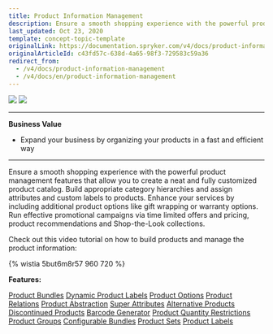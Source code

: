 ```yaml
---
title: Product Information Management
description: Ensure a smooth shopping experience with the powerful product management features that allow you to create a neat and fully customized product catalog.
last_updated: Oct 23, 2020
template: concept-topic-template
originalLink: https://documentation.spryker.com/v4/docs/product-information-management
originalArticleId: c43fd57c-638d-4a65-98f3-729583c59a36
redirect_from:
  - /v4/docs/product-information-management
  - /v4/docs/en/product-information-management
---
```


<div class='feature-text'>
    <div class='feature-images'>
    <img class="light-mode" src="https://spryker.s3.eu-central-1.amazonaws.com/docs/Document+360/Capabilities+icons/light/Product+Management.svg"/>
    <img class="dark-mode" src="https://spryker.s3.eu-central-1.amazonaws.com/docs/Document+360/Capabilities+icons/dark/Product+Management.svg"/>
    </div>
    <div class="feature-text-wrap">

***
**Business Value**
* Expand your business by organizing your products in a fast and efficient way
***

Ensure a smooth shopping experience with the powerful product management features that allow you to create a neat and fully customized product catalog. Build appropriate category hierarchies and assign attributes and custom labels to products. Enhance your services by including additional product options like gift wrapping or warranty options. Run effective promotional campaigns via time limited offers and pricing, product recommendations and Shop-the-Look collections.
         </div>
</div>

Check out this video tutorial on how to build products and manage the product information:

{% wistia 5but6m8r57 960 720 %}


**Features:**
<div>
<a class="feature-link" href="https://documentation.spryker.com/v4/docs/product-bundle">Product Bundles</a>
<a class="feature-link" href="https://documentation.spryker.com/v4/docs/dynamic-product-labels">Dynamic Product Labels</a>
<a class="feature-link" href="https://documentation.spryker.com/v4/docs/product-options-2">Product Options</a>
<a class="feature-link" href="https://documentation.spryker.com/v4/docs/product-relations">Product Relations</a>
<a class="feature-link" href="https://documentation.spryker.com/v4/docs/product-abstraction">Product Abstraction</a>
<a class="feature-link" href="https://documentation.spryker.com/v4/docs/super-attributes">Super Attributes</a>
<a class="feature-link" href="https://documentation.spryker.com/v4/docs/alternative-products">Alternative Products</a>
<a class="feature-link" href="https://documentation.spryker.com/v4/docs/discontinued-products">Discontinued Products</a>
<a class="feature-link" href="https://documentation.spryker.com/v4/docs/barcode-generator">Barcode Generator</a>
<a class="feature-link" href="https://documentation.spryker.com/v4/docs/product-quantity-restrictions">Product Quantity Restrictions</a>
<a class="feature-link" href="https://documentation.spryker.com/v4/docs/product-group">Product Groups</a>
<a class="feature-link" href="https://documentation.spryker.com/v4/docs/configurable-bundle">Configurable Bundles</a>
<a class="feature-link" href="https://documentation.spryker.com/v4/docs/product-set">Product Sets</a>
<a class="feature-link" href="https://documentation.spryker.com/v4/docs/product-label">Product Labels</a>
